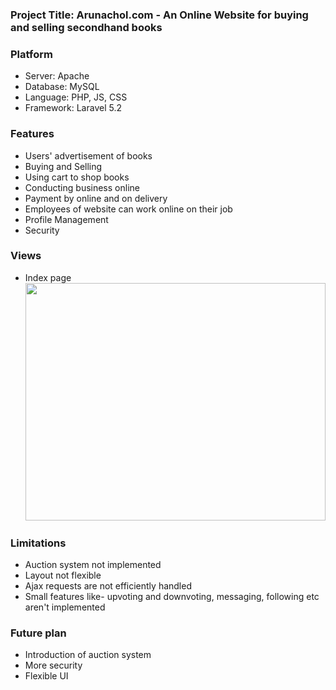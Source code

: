 <html>
<body>
<h3>Project Title: Arunachol.com - An Online Website for buying and selling secondhand books</h3>
<h3>Platform</h3>
<ul>
<li>Server: Apache</li>
<li>Database: MySQL</li>
<li>Language: PHP, JS, CSS</li>
<li>Framework: Laravel 5.2</li>
</ul>

<h3>Features</h3>
<ul>
<li>Users' advertisement of books</li>
<li>Buying and Selling</li>
<li>Using cart to shop books</li>
<li>Conducting business online</li>
<li>Payment by online and on delivery</li>
<li>Employees of website can work online on their job</li>
<li>Profile Management</li>
<li>Security</li>
</ul>

<h3>Views</h3>
<ul>

<li>
Index page<br>
<img width="100%" height="380px" src="http://i.imgur.com/UWioOpQ.jpg"></img>
</li>

</ul>

<h3>Limitations</h3>
<ul>
<li>Auction system not implemented</li>
<li>Layout not flexible</li>
<li>Ajax requests are not efficiently handled</li>
<li>Small features like- upvoting and downvoting, messaging, following etc aren't implemented</li>
</ul>


<h3>Future plan</h3>
<ul>
<li>Introduction of auction system</li>
<li>More security</li>
<li>Flexible UI</li>
</ul>


</body>
</html>
